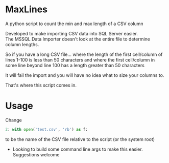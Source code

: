 MaxLines
========

A python script to count the min and max length of a CSV column

Developed to make importing CSV data into SQL Server easier.  
The MSSQL Data Importer doesn't look at the entire file to determine column lengths.  

So if you have a long CSV file...
where the length of the first cell/column of lines 1-100 is less than 50 characters
and 
where the first cell/column in some line beyond line 100  has a length greater than 50 characters

It will fail the import and you will have no idea what to size your columns to.

That's where this script comes in.

Usage
========

Change 
```python
2: with open('test.csv', 'rb') as f:
```
to be the name of the CSV file relative to the script (or the system root)
- Looking to build some command line args to make this easier.  Suggestions welcome

